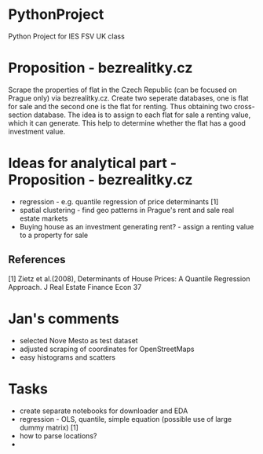 # PythonProject
Python Project for IES FSV UK class

# Proposition - bezrealitky.cz
Scrape the properties of flat in the Czech Republic (can be focused on Prague only) via bezrealitky.cz. Create two seperate databases, one is flat for sale and the second one is the flat for renting. Thus obtaining two cross-section database.
The idea is to assign to each flat for sale a renting value, which it can generate. This help to determine whether the flat has a good investment value.

# Ideas for analytical part - Proposition - bezrealitky.cz
 - regression - e.g. quantile regression of price determinants [1]
 - spatial clustering - find geo patterns in Prague's rent and sale real estate markets
 - Buying house as an investment generating rent? - assign a renting value to a property for sale


## References
[1] Zietz et al.(2008), Determinants of House Prices: A Quantile Regression Approach. J Real Estate Finance Econ 37

# Jan's comments
 - selected Nove Mesto as test dataset
 - adjusted scraping of coordinates for OpenStreetMaps
 - easy histograms and scatters

# Tasks
 - create separate notebooks for downloader and EDA
 - regression - OLS, quantile, simple equation (possible use of large dummy matrix) [1]
 - how to parse locations?
 - 
